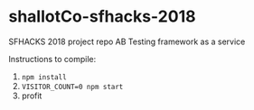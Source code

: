 # shallotCo-sfhacks-2018
SFHACKS 2018 project repo AB Testing framework as a service 

Instructions to compile: 
  1. `npm install`
  2. `VISITOR_COUNT=0 npm start`
  3. profit
